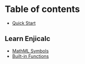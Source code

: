 # Table of contents

* [Quick Start](README.md)

## Learn Enjicalc

* [MathML Symbols](learn-enjicalc/mathml-symbols.md)
* [Built-in Functions](learn-enjicalc/built-in-functions.md)
